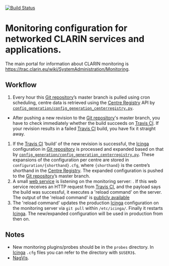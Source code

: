 [![Build Status](https://travis-ci.org/clarin-eric/monitoring.svg?branch=master)](https://travis-ci.org/clarin-eric/monitoring)

# Monitoring configuration for networked CLARIN services and applications.

The main portal for information about CLARIN monitoring is https://trac.clarin.eu/wiki/SystemAdministration/Monitoring.

[Travis CI]: https://travis-ci.org/clarin-eric/monitoring
[Icinga]: https://clarin.fz-juelich.de/icinga
[NagVis]: https://clarin.fz-juelich.de/nagvis/frontend/nagvis-js/index.php
[Centre Registry]: https://centres.clarin.eu
[Git repository]: https://github.com/clarin-eric/monitoring

## Workflow

1. Every hour this [Git repository]’s master branch is pulled using cron scheduling, centre data is retrieved using the [Centre Registry] API by [`config_generation/config_generation_centerregistry.py`](config_generation/config_generation_centerregistry.py).
* After pushing a new revision to the [Git repository]'s master branch, you have to check immediately whether the build succeeds on [Travis CI]. If your revision results in a failed [Travis CI] build, you have fix it straight away.
1. If the [Travis CI] ‘build’ of the new revision is successful, the [Icinga] configuration in [Git repository] is processed and expanded based on that by [`config_generation/config_generation_centerregistry.py`](config_generation/config_generation_centerregistry.py). These expansions of the configuration per centre are stored in `configuration/{shorthand}.cfg`, where `{shorthand}` is the centre’s shorthand in the [Centre Registry]. The expanded configuration is pushed to the [Git repository]’s master branch.
1. A small [web service](https://github.com/BeneDicere/simplistic-webhook-listener) is listening on the monitoring server: . If this web service receives an HTTP request from [Travis CI], and the payload says the build was successful, it executes a 'reload command' on the server. The output of the 'reload command' is [publicly available](https://clarin.fz-juelich.de:7011/logs/)
1. The 'reload command' updates the production [Icinga] configuration on the monitoring server via `git pull` within `/etc/icinga/`. Finally it restarts [Icinga]. The new/expanded configuration will be used in production from then on.

## Notes
* New monitoring plugins/probes should be in the `probes` directory. In [Icinga] `.cfg` files you can refer to the directory with `$USER3$`.
* [NagVis].
